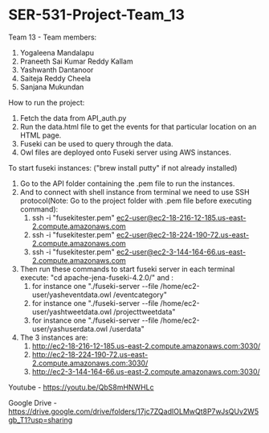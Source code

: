 # SER-531-Project-Team_13
Team 13 - Team members:
1. Yogaleena Mandalapu
2. Praneeth Sai Kumar Reddy Kallam
3. Yashwanth Dantanoor
4. Saiteja Reddy Cheela
5. Sanjana Mukundan

How to run the project:
1. Fetch the data from API_auth.py
2. Run the data.html file to get the events for that particular location on an HTML page.
3. Fuseki can be used to query through the data.
4. Owl files are deployed onto Fuseki server using AWS instances.

To start fuseki instances:
   ("brew install putty" if not already installed)
1. Go to the API folder containing the .pem file to run the instances.
2. And to connect with shell instance from terminal we need to use SSH protocol(Note: Go to the project folder with .pem file before executing command):
   1. ssh -i "fusekitester.pem" ec2-user@ec2-18-216-12-185.us-east-2.compute.amazonaws.com
   2. ssh -i "fusekitester.pem" ec2-user@ec2-18-224-190-72.us-east-2.compute.amazonaws.com
   3. ssh -i "fusekitester.pem" ec2-user@ec2-3-144-164-66.us-east-2.compute.amazonaws.com
3. Then run these commands to start fuseki server in each terminal execute: "cd apache-jena-fuseki-4.2.0/"  and :
   1. for instance one "./fuseki-server --file /home/ec2-user/yasheventdata.owl /eventcategory"
   2. for instance one "./fuseki-server --file /home/ec2-user/yashtweetdata.owl /projecttweetdata"
   3. for instance one "./fuseki-server --file /home/ec2-user/yashuserdata.owl /userdata"
5. The 3 instances are:
   1. http://ec2-18-216-12-185.us-east-2.compute.amazonaws.com:3030/
   2. http://ec2-18-224-190-72.us-east-2.compute.amazonaws.com:3030/
   3. http://ec2-3-144-164-66.us-east-2.compute.amazonaws.com:3030/




Youtube - https://youtu.be/QbS8mHNWHLc

Google Drive - https://drive.google.com/drive/folders/17jc7ZQadIOLMwQt8P7wJsQUv2W5gb_T1?usp=sharing
